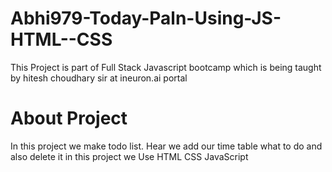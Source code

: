 # Abhi979-Today-Paln-Using-JS-HTML--CSS
This Project is part of Full Stack Javascript bootcamp which is being taught by hitesh choudhary sir at ineuron.ai portal

# About Project 
In this project we make todo list. Hear we add our time table what to do and also delete it 
in this project we Use HTML CSS JavaScript 

